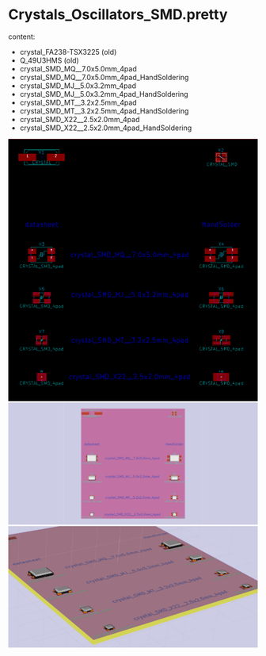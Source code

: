 Crystals_Oscillators_SMD.pretty
===============================

content:  
- crystal_FA238-TSX3225 (old)
- Q_49U3HMS (old)
- crystal_SMD_MQ__7.0x5.0mm_4pad
- crystal_SMD_MQ__7.0x5.0mm_4pad_HandSoldering
- crystal_SMD_MJ__5.0x3.2mm_4pad
- crystal_SMD_MJ__5.0x3.2mm_4pad_HandSoldering
- crystal_SMD_MT__3.2x2.5mm_4pad
- crystal_SMD_MT__3.2x2.5mm_4pad_HandSoldering
- crystal_SMD_X22__2.5x2.0mm_4pad
- crystal_SMD_X22__2.5x2.0mm_4pad_HandSoldering

![Crystals Oscillators SMD pretty library in PCBNew](test_crystal_SMD_PCB.png)
![Crystals Oscillators SMD pretty library 3D Overview](test_crystal_SMD_3D_Overview.png)
![Crystals Oscillators SMD pretty library 3D](test_crystal_SMD_3D.png)
